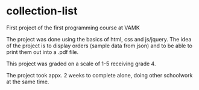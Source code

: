 # collection-list
First project of the first programming course at VAMK

The project was done using the basics of html, css and js/jquery. 
The idea of the project is to display orders (sample data from json) and to be able to print them out into a .pdf file.

This project was graded on a scale of 1-5 receiving grade 4.

The project took appx. 2 weeks to complete alone, doing other schoolwork at the same time.

